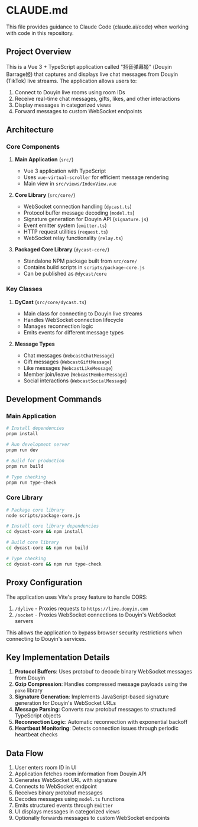 # CLAUDE.md

This file provides guidance to Claude Code (claude.ai/code) when working with code in this repository.

## Project Overview

This is a Vue 3 + TypeScript application called "抖音弹幕姬" (Douyin Barrage姬) that captures and displays live chat messages from Douyin (TikTok) live streams. The application allows users to:

1. Connect to Douyin live rooms using room IDs
2. Receive real-time chat messages, gifts, likes, and other interactions
3. Display messages in categorized views
4. Forward messages to custom WebSocket endpoints

## Architecture

### Core Components

1. **Main Application** (`src/`)
   - Vue 3 application with TypeScript
   - Uses `vue-virtual-scroller` for efficient message rendering
   - Main view in `src/views/IndexView.vue`

2. **Core Library** (`src/core/`)
   - WebSocket connection handling (`dycast.ts`)
   - Protocol buffer message decoding (`model.ts`)
   - Signature generation for Douyin API (`signature.js`)
   - Event emitter system (`emitter.ts`)
   - HTTP request utilities (`request.ts`)
   - WebSocket relay functionality (`relay.ts`)

3. **Packaged Core Library** (`dycast-core/`)
   - Standalone NPM package built from `src/core/`
   - Contains build scripts in `scripts/package-core.js`
   - Can be published as `@dycast/core`

### Key Classes

1. **DyCast** (`src/core/dycast.ts`)
   - Main class for connecting to Douyin live streams
   - Handles WebSocket connection lifecycle
   - Manages reconnection logic
   - Emits events for different message types

2. **Message Types**
   - Chat messages (`WebcastChatMessage`)
   - Gift messages (`WebcastGiftMessage`)
   - Like messages (`WebcastLikeMessage`)
   - Member join/leave (`WebcastMemberMessage`)
   - Social interactions (`WebcastSocialMessage`)

## Development Commands

### Main Application

```bash
# Install dependencies
pnpm install

# Run development server
pnpm run dev

# Build for production
pnpm run build

# Type checking
pnpm run type-check
```

### Core Library

```bash
# Package core library
node scripts/package-core.js

# Install core library dependencies
cd dycast-core && npm install

# Build core library
cd dycast-core && npm run build

# Type checking
cd dycast-core && npm run type-check
```

## Proxy Configuration

The application uses Vite's proxy feature to handle CORS:

1. `/dylive` - Proxies requests to `https://live.douyin.com`
2. `/socket` - Proxies WebSocket connections to Douyin's WebSocket servers

This allows the application to bypass browser security restrictions when connecting to Douyin's services.

## Key Implementation Details

1. **Protocol Buffers**: Uses protobuf to decode binary WebSocket messages from Douyin
2. **Gzip Compression**: Handles compressed message payloads using the `pako` library
3. **Signature Generation**: Implements JavaScript-based signature generation for Douyin's WebSocket URLs
4. **Message Parsing**: Converts raw protobuf messages to structured TypeScript objects
5. **Reconnection Logic**: Automatic reconnection with exponential backoff
6. **Heartbeat Monitoring**: Detects connection issues through periodic heartbeat checks

## Data Flow

1. User enters room ID in UI
2. Application fetches room information from Douyin API
3. Generates WebSocket URL with signature
4. Connects to WebSocket endpoint
5. Receives binary protobuf messages
6. Decodes messages using `model.ts` functions
7. Emits structured events through `Emitter`
8. UI displays messages in categorized views
9. Optionally forwards messages to custom WebSocket endpoints